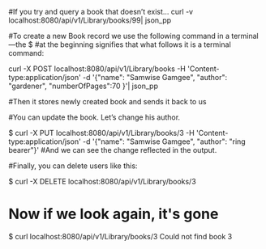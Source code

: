 
#If you try and query a book that doesn’t exist…
curl -v localhost:8080/api/v1/Library/books/99| json_pp


#To create a new Book record we use the following command in a terminal—the $ 
#at the beginning signifies that what follows it is a terminal command:

curl -X POST localhost:8080/api/v1/Library/books -H 'Content-type:application/json' -d '{"name": "Samwise Gamgee", "author": "gardener", "numberOfPages":70 }'| json_pp

#Then it stores newly created book and sends it back to us

#You can update the book. Let’s change his author.

$ curl -X PUT localhost:8080/api/v1/Library/books/3 -H 'Content-type:application/json' -d '{"name": "Samwise Gamgee", "author": "ring bearer"}'
#And we can see the change reflected in the output.

#Finally, you can delete users like this:

$ curl -X DELETE localhost:8080/api/v1/Library/books/3

# Now if we look again, it's gone
$ curl localhost:8080/api/v1/Library/books/3
Could not find book 3

